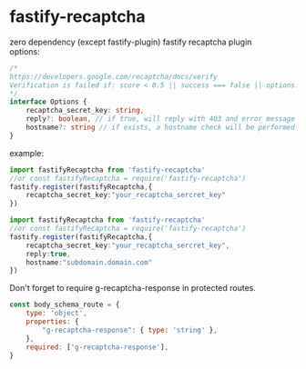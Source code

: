 # fastify-recaptcha
zero dependency (except fastify-plugin) fastify recaptcha plugin <br>
options:
```ts
/* 
https://developers.google.com/recaptcha/docs/verify
Verification is failed if: score < 0.5 || success === false || options.hostaname && options.hostname !== hostname received from the google request
*/
interface Options {
    recaptcha_secret_key: string,
    reply?: boolean, // if true, will reply with 403 and error message on recaptca verification error. If false/undefined, will decorate request with recaptcha field. This field contains all the information received from the google request
    hostname?: string // if exists, a hostname check will be performed
}
```
example: <br>
```ts
import fastifyRecaptcha from 'fastify-recaptcha'
//or const fastifyRecaptcha = require('fastify-recaptcha')
fastify.register(fastifyRecaptcha,{
    recaptcha_secret_key:"your_recaptcha_sercret_key"
})
```
```ts
import fastifyRecaptcha from 'fastify-recaptcha'
//or const fastifyRecaptcha = require('fastify-recaptcha')
fastify.register(fastifyRecaptcha,{
    recaptcha_secret_key:"your_recaptcha_sercret_key",
    reply:true,
    hostname:"subdomain.domain.com"
})
```
Don't forget to require g-recaptcha-response in protected routes.
```js
const body_schema_route = {
    type: 'object',
    properties: {
        "g-recaptcha-response": { type: 'string' },
    },
    required: ['g-recaptcha-response'],
}
```
